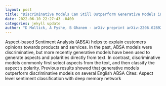 ```yaml
--- 
layout: post 
title: "Discriminative Models Can Still Outperform Generative Models in Aspect Based Sentiment Analysis" 
date: 2022-06-10 22:27:43 -0400 
categories: jekyll update 
author: "D Mullick, A Fyshe, B Ghanem - arXiv preprint arXiv:2206.02892, 2022" 
--- 
```

Aspect-based Sentiment Analysis (ABSA) helps to explain customers opinions towards products and services. In the past, ABSA models were discriminative, but more recently generative models have been used to generate aspects and polarities directly from text. In contrast, discriminative models commonly first select aspects from the text, and then classify the aspect s polarity. Previous results showed that generative models outperform discriminative models on several English ABSA Cites: Aspect level sentiment classification with deep memory network